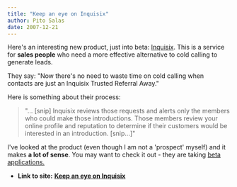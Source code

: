 ```yaml
---
title: "Keep an eye on Inquisix"
author: Pito Salas
date: 2007-12-21
---
```




Here's an interesting new product, just into beta:
[Inquisix](<http://inquisix.com/>). This is a service for **sales people** who
need a more effective alternative to cold calling to generate leads.

They say: "Now there's no need to waste time on cold calling when contacts are
just an Inquisix Trusted Referral Away."

Here is something about their process:

> "… [snip] Inquisix reviews those requests and alerts only the members who
> could make those introductions. Those members review your online profile and
> reputation to determine if their customers would be interested in an
> introduction. [snip…]"

I've looked at the product (even though I am not a 'prospect' myself) and it
makes **a lot of sense**. You may want to check it out - they are taking [beta
applications.](<http://inquisix.com/invitation_requests/new>)


* **Link to site:** **[Keep an eye on Inquisix](None)**
